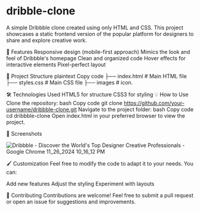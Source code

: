 # dribble-clone

A simple Dribbble clone created using only HTML and CSS. This project showcases a static frontend version of the popular platform for designers to share and explore creative work.

🎨 Features
Responsive design (mobile-first approach)
Mimics the look and feel of Dribbble's homepage
Clean and organized code
Hover effects for interactive elements
Pixel-perfect layout


📂 Project Structure
plaintext
Copy code
├── index.html       # Main HTML file
├── styles.css       # Main CSS file
├── images           # icon.

🛠️ Technologies Used
HTML5 for structure
CSS3 for styling
💡 How to Use
Clone the repository:
bash
Copy code
git clone https://github.com/your-username/dribbble-clone.git
Navigate to the project folder:
bash
Copy code
cd dribbble-clone
Open index.html in your preferred browser to view the project.


🌟 Screenshots

![Dribbble - Discover the World's Top Designer   Creative Professionals - Google Chrome 11_26_2024 10_16_12 PM](https://github.com/user-attachments/assets/9b2170cb-4751-4beb-8f45-82431d863b0a)


🖌️ Customization
Feel free to modify the code to adapt it to your needs. You can:

Add new features
Adjust the styling
Experiment with layouts

🤝 Contributing
Contributions are welcome! Feel free to submit a pull request or open an issue for suggestions and improvements.



